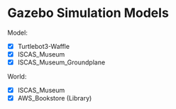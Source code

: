 # Gazebo Simulation Models

Model:
- [x] Turtlebot3-Waffle
- [x] ISCAS_Museum
- [x] ISCAS_Museum_Groundplane

World:
- [x] ISCAS_Museum
- [x] AWS_Bookstore (Library)